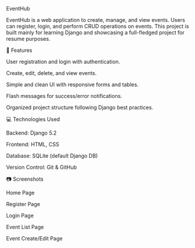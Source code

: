 EventHub

EventHub is a web application to create, manage, and view events. Users can register, login, and perform CRUD operations on events. This project is built mainly for learning Django and showcasing a full-fledged project for resume purposes.

📌 Features

User registration and login with authentication.

Create, edit, delete, and view events.

Simple and clean UI with responsive forms and tables.

Flash messages for success/error notifications.

Organized project structure following Django best practices.

💻 Technologies Used

Backend: Django 5.2

Frontend: HTML, CSS

Database: SQLite (default Django DB)

Version Control: Git & GitHub

📷 Screenshots

Home Page


Register Page


Login Page


Event List Page


Event Create/Edit Page
